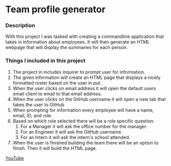 # Team profile generator

### Description

With this project I was tasked with creating a commandline application that takes in information about employees. It
will then generate an HTML webpage that will display the summaries for each person.

### Things I included in this project

1. The project in includes inquirer to prompt user for information.
2. The given information will create an HTML page that displays a nicely formatted roster based on the user in put.
3. When the user clicks on email address it will open the default users email client to email to that email address.
4. When the user clicks on the GitHub username it will open a new tab that takes the user to GitHub
5. When prompting for information every employee will have a name, email, ID, and role.
6. Based on which role selected there will be a role specific question:
    1. For a Manager it will ask the office number for the manager.
    2. For an Engineer it will ask the GitHub username.
    3. For an Intern it will ask the intern's school attended.
7. When the user is finished building the team there will be an option to finish. Then it will build the HTML page.

[YouTube](https://youtu.be/7UwhI9bR6lA)